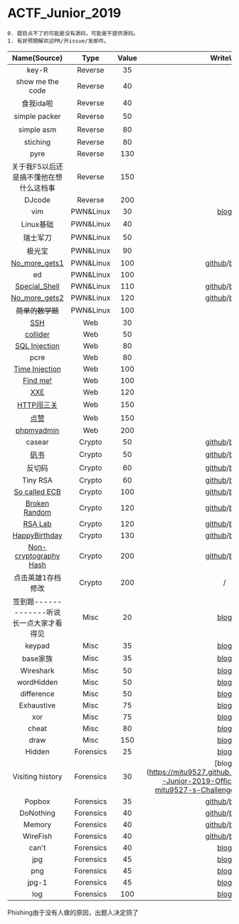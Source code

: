 # ACTF_Junior_2019

```
0. 题目点不了的可能是没有源码，可能是不提供源码。
1. 有非预期解欢迎PR/开issue/发邮件。
```

| Name(Source)     | Type    | Value | WriteUP | Author |
| :-: | :-: | :-: | :-: | :-: |
| key-R            | Reverse | 35 |         |        |
| show me the code | Reverse | 40 |         | 不愿透露身份的出题人 |
| 食我ida啦 | Reverse | 40 |         | 不愿透露身份的出题人 |
| simple packer | Reverse | 50 |         | 不愿透露身份的出题人 |
| simple asm | Reverse | 80 |         | 不愿透露身份的出题人 |
| stiching | Reverse | 80 |         |        |
| pyre | Reverse | 130 |         |        |
| 关于我F5以后还是搞不懂他在想什么这档事 | Reverse | 150 |         | 不愿透露身份的出题人 |
| DJcode | Reverse | 200 |         |        |
| vim | PWN&Linux | 30 | [blog](https://csuwangj.github.io/ACTF-Junior-2019-Official-WriteUP-of-CSUWangj-s-Challenge/#vim) | [mitu9527](https://github.com/mitu9527)/[CSUWangj](https://github.com/CSUwangj) |
| Linux基础 | PWN&Linux | 40 |         |        |
| 瑞士军刀 | PWN&Linux | 50 |         |        |
| 极光宝 | PWN&Linux | 90 |         |        |
| [No_more_gets1](https://github.com/CSUwangj/ACTF_Junior_2019/tree/master/Linux%26PWN/No_more_gets1/src) | PWN&Linux | 100 | [github](https://github.com/CSUwangj/ACTF_Junior_2019/tree/master/Linux%26PWN/No_more_gets1/sol)/[blog](https://csuwangj.github.io/ACTF-Junior-2019-Official-WriteUP-of-CSUWangj-s-Challenge/#No-more-gets1) | [CSUWangj](https://github.com/CSUwangj) |
| ed | PWN&Linux | 100 |         |        |
| [Special_Shell](https://github.com/CSUwangj/ACTF_Junior_2019/tree/master/Linux%26PWN/Special_Shell/src) | PWN&Linux | 110 | [github](https://github.com/CSUwangj/ACTF_Junior_2019/tree/master/Linux%26PWN/Special_Shell/sol)/[blog](https://csuwangj.github.io/ACTF-Junior-2019-Official-WriteUP-of-CSUWangj-s-Challenge/#Special-Shell) | [CSUWangj](https://github.com/CSUwangj) |
| [No_more_gets2](https://github.com/CSUwangj/ACTF_Junior_2019/tree/master/Linux%26PWN/No_more_gets2/src) | PWN&Linux | 120 | [github](https://github.com/CSUwangj/ACTF_Junior_2019/tree/master/Linux%26PWN/No_more_gets2/sol)/[blog](https://csuwangj.github.io/ACTF-Junior-2019-Official-WriteUP-of-CSUWangj-s-Challenge/#No-more-gets2) | [CSUWangj](https://github.com/CSUwangj) |
| ~~简单的数学题~~ | PWN&Linux | 100 |         |        |
| [SSH](https://github.com/CSUwangj/ACTF_Junior_2019/tree/master/Web/SSH) | Web | 30 |         | [TheReturnOfTheKing](https://www.lhaihai.wang/) |
| [collider](https://github.com/CSUwangj/ACTF_Junior_2019/tree/master/Web/collider) | Web | 50 |         | [TheReturnOfTheKing](https://www.lhaihai.wang/) |
| [SQL Injection](https://github.com/CSUwangj/ACTF_Junior_2019/tree/master/Web/SQL%E6%B3%A8%E5%85%A5) | Web | 80 |         | [TheReturnOfTheKing](https://www.lhaihai.wang/) |
| pcre | Web | 80 |         | [TheReturnOfTheKing](https://www.lhaihai.wang/) |
| [Time Injection](https://github.com/CSUwangj/ACTF_Junior_2019/tree/master/Web/easy-time-injection) | Web | 100 |         | [TheReturnOfTheKing](https://www.lhaihai.wang/) |
| [Find me!](https://github.com/CSUwangj/ACTF_Junior_2019/tree/master/Web/robots) | Web | 100 |         | [TheReturnOfTheKing](https://www.lhaihai.wang/) |
| [XXE](https://github.com/CSUwangj/ACTF_Junior_2019/tree/master/Web/php_xxe) | Web | 120 |         | [TheReturnOfTheKing](https://www.lhaihai.wang/) |
| [HTTP闯三关](https://github.com/CSUwangj/ACTF_Junior_2019/tree/master/Web/HTTP%E9%97%AF%E5%85%B3) | Web | 150 |         | [TheReturnOfTheKing](https://www.lhaihai.wang/) |
| [点赞](https://github.com/CSUwangj/ACTF_Junior_2019/tree/master/Web/%E7%82%B9%E8%B5%9E) | Web | 150 |         | [TheReturnOfTheKing](https://www.lhaihai.wang/) |
| [phpmyadmin](https://github.com/CSUwangj/ACTF_Junior_2019/tree/master/Web/phpmyadmin) | Web | 200 |         | [TheReturnOfTheKing](https://www.lhaihai.wang/) |
| casear | Crypto | 50 | [github](https://github.com/CSUwangj/ACTF_Junior_2019/tree/master/Crypto/caeser/sol)/[blog](https://csuwangj.github.io/ACTF-Junior-2019-Official-WriteUP-of-CSUWangj-s-Challenge/#casear) | [CSUWangj](https://github.com/CSUwangj) |
| [矾书](https://github.com/CSUwangj/ACTF_Junior_2019/tree/master/Crypto/%E7%9F%BE%E4%B9%A6/src) | Crypto | 50 | [github](https://github.com/CSUwangj/ACTF_Junior_2019/tree/master/Crypto/%E7%9F%BE%E4%B9%A6/sol)/[blog](https://csuwangj.github.io/ACTF-Junior-2019-Official-WriteUP-of-CSUWangj-s-Challenge/#%E7%9F%BE%E4%B9%A6) | [CSUWangj](https://github.com/CSUwangj) |
| 反切码 | Crypto | 60 | [github](https://github.com/CSUwangj/ACTF_Junior_2019/tree/master/Crypto/%E5%8F%8D%E5%88%87%E7%A0%81/sol)/[blog](https://csuwangj.github.io/ACTF-Junior-2019-Official-WriteUP-of-CSUWangj-s-Challenge/#%E5%8F%8D%E5%88%87%E7%A0%81) | [CSUWangj](https://github.com/CSUwangj) |
| Tiny RSA | Crypto | 60 | [github](https://github.com/CSUwangj/ACTF_Junior_2019/tree/master/Crypto/Tiny_RSA/sol)/[blog](https://csuwangj.github.io/ACTF-Junior-2019-Official-WriteUP-of-CSUWangj-s-Challenge/#Tiny-RSA) | [CSUWangj](https://github.com/CSUwangj) |
| [So called ECB](https://github.com/CSUwangj/ACTF_Junior_2019/tree/master/Crypto/So_called_ECB/src) | Crypto | 100 | [github](https://github.com/CSUwangj/ACTF_Junior_2019/tree/master/Crypto/So_called_ECB/src)/[blog](https://csuwangj.github.io/ACTF-Junior-2019-Official-WriteUP-of-CSUWangj-s-Challenge/#So-called-ECB) | [CSUWangj](https://github.com/CSUwangj) |
| [Broken Random](https://github.com/CSUwangj/ACTF_Junior_2019/tree/master/Crypto/Broken%20Random/src) | Crypto | 120 | [github](https://github.com/CSUwangj/ACTF_Junior_2019/tree/master/Crypto/Broken%20Random/sol)/[blog](https://csuwangj.github.io/ACTF-Junior-2019-Official-WriteUP-of-CSUWangj-s-Challenge/#Broken-Random) | [CSUWangj](https://github.com/CSUwangj) |
| [RSA Lab](https://github.com/CSUwangj/ACTF_Junior_2019/tree/master/Crypto/RSA_Lab/src) | Crypto | 120 | [github](https://github.com/CSUwangj/ACTF_Junior_2019/tree/master/Crypto/RSA_Lab/sol)/[blog](https://csuwangj.github.io/ACTF-Junior-2019-Official-WriteUP-of-CSUWangj-s-Challenge/#RSA-Lab) | [CSUWangj](https://github.com/CSUwangj) |
| [HappyBirthday](https://github.com/CSUwangj/ACTF_Junior_2019/tree/master/Crypto/HappyBirthday/src) | Crypto | 130 | [github](https://github.com/CSUwangj/ACTF_Junior_2019/tree/master/Crypto/HappyBirthday/sol)/[blog](https://csuwangj.github.io/ACTF-Junior-2019-Official-WriteUP-of-CSUWangj-s-Challenge/#HappyBirthday) | [CSUWangj](https://github.com/CSUwangj) |
| [Non-cryptography Hash](https://github.com/CSUwangj/ACTF_Junior_2019/tree/master/Crypto/Non-cryptographic_Hash/src) | Crypto | 200 | [github](https://github.com/CSUwangj/ACTF_Junior_2019/tree/master/Crypto/Non-cryptographic_Hash/sol)/[blog](https://csuwangj.github.io/ACTF-Junior-2019-Official-WriteUP-of-CSUWangj-s-Challenge/#Non-cryptography-Hash) | [CSUWangj](https://github.com/CSUwangj) |
| 点击英雄1存档修改 | Crypto | 200 | / | [CSUWangj](https://github.com/CSUwangj) |
| 签到题-------------听说长一点大家才看得见 | Misc | 20 | [blog](https://mitu9527.github.io/2019/03/01/ACTF-Junior-2019-Official-WriteUP-of-mitu9527-s-Challenge/#签到题-------------听说长一点大家才看得见) | [mitu9527](https://github.com/mitu9527) |
| keypad | Misc | 35 | [blog](https://mitu9527.github.io/2019/03/01/ACTF-Junior-2019-Official-WriteUP-of-mitu9527-s-Challenge/#keypad) | [mitu9527](https://github.com/mitu9527) |
| base家族 | Misc | 35 | [blog](https://mitu9527.github.io/2019/03/01/ACTF-Junior-2019-Official-WriteUP-of-mitu9527-s-Challenge/#base家族) | [mitu9527](https://github.com/mitu9527) |
| Wireshark | Misc | 50 | [blog](https://mitu9527.github.io/2019/03/01/ACTF-Junior-2019-Official-WriteUP-of-mitu9527-s-Challenge/#Wireshark) | [mitu9527](https://github.com/mitu9527) |
| wordHidden | Misc | 50 | [blog](https://mitu9527.github.io/2019/03/01/ACTF-Junior-2019-Official-WriteUP-of-mitu9527-s-Challenge/#wordHidden) | [mitu9527](https://github.com/mitu9527) |
| difference | Misc | 50 | [blog](https://mitu9527.github.io/2019/03/01/ACTF-Junior-2019-Official-WriteUP-of-mitu9527-s-Challenge/#difference) | [mitu9527](https://github.com/mitu9527) |
| Exhaustive | Misc | 75 | [blog](https://mitu9527.github.io/2019/03/01/ACTF-Junior-2019-Official-WriteUP-of-mitu9527-s-Challenge/#Exhaustive) | [mitu9527](https://github.com/mitu9527) |
| xor | Misc | 75 | [blog](https://mitu9527.github.io/2019/03/01/ACTF-Junior-2019-Official-WriteUP-of-mitu9527-s-Challenge/#xor) | [mitu9527](https://github.com/mitu9527) |
| cheat | Misc | 80 | [blog](https://mitu9527.github.io/2019/03/01/ACTF-Junior-2019-Official-WriteUP-of-mitu9527-s-Challenge/#cheat) | [mitu9527](https://github.com/mitu9527) |
| draw | Misc | 150 | [blog](https://mitu9527.github.io/2019/03/01/ACTF-Junior-2019-Official-WriteUP-of-mitu9527-s-Challenge/#draw) | [mitu9527](https://github.com/mitu9527) |
| Hidden | Forensics | 25 | [blog](https://mitu9527.github.io/2019/03/01/ACTF-Junior-2019-Official-WriteUP-of-mitu9527-s-Challenge/#Hidden) | [mitu9527](https://github.com/mitu9527) |
| Visiting history | Forensics | 30 | [blog](https://mitu9527.github.io/2019/03/01/ACTF-Junior-2019-Official-WriteUP-of-mitu9527-s-Challenge/#Visiting history) | [mitu9527](https://github.com/mitu9527) |
| Popbox | Forensics | 35 | [github](https://github.com/CSUwangj/ACTF_Junior_2019/tree/master/Forensics/Popbox/sol)/[blog](https://csuwangj.github.io/ACTF-Junior-2019-Official-WriteUP-of-CSUWangj-s-Challenge/#Popbox) | [CSUWangj](https://github.com/CSUwangj) |
| DoNothing | Forensics | 40 | [github](https://github.com/CSUwangj/ACTF_Junior_2019/tree/master/Forensics/DoNothing/sol)/[blog](https://csuwangj.github.io/ACTF-Junior-2019-Official-WriteUP-of-CSUWangj-s-Challenge/#DoNothing) | [CSUWangj](https://github.com/CSUwangj) |
| Memory | Forensics | 40 | [github](https://github.com/CSUwangj/ACTF_Junior_2019/tree/master/Forensics/Memory/sol)/[blog](https://csuwangj.github.io/ACTF-Junior-2019-Official-WriteUP-of-CSUWangj-s-Challenge/#Memory) | [CSUWangj](https://github.com/CSUwangj) |
| WireFish | Forensics | 40 | [github](https://github.com/CSUwangj/ACTF_Junior_2019/tree/master/Forensics/WireFish/sol)/[blog](https://csuwangj.github.io/ACTF-Junior-2019-Official-WriteUP-of-CSUWangj-s-Challenge/#WireFish) | [CSUWangj](https://github.com/CSUwangj) |
| can't | Forensics | 40 | [blog](https://mitu9527.github.io/2019/03/01/ACTF-Junior-2019-Official-WriteUP-of-mitu9527-s-Challenge/#can't) | [mitu9527](https://github.com/mitu9527) |
| jpg | Forensics | 45 | [blog](https://mitu9527.github.io/2019/03/01/ACTF-Junior-2019-Official-WriteUP-of-mitu9527-s-Challenge/#jpg) | [mitu9527](https://github.com/mitu9527) |
| png | Forensics | 45 | [blog](https://mitu9527.github.io/2019/03/01/ACTF-Junior-2019-Official-WriteUP-of-mitu9527-s-Challenge/#png) | [mitu9527](https://github.com/mitu9527) |
| jpg-1 | Forensics | 45 | [blog](https://mitu9527.github.io/2019/03/01/ACTF-Junior-2019-Official-WriteUP-of-mitu9527-s-Challenge/#jpg) | [mitu9527](https://github.com/mitu9527) |
| log | Forensics | 100 | [blog](https://mitu9527.github.io/2019/03/01/ACTF-Junior-2019-Official-WriteUP-of-mitu9527-s-Challenge/#log) | [mitu9527](https://github.com/mitu9527) |

Phishing由于没有人做的原因，出题人决定鸽了

